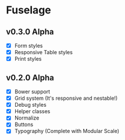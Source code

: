 # Fuselage

## v0.3.0 Alpha
- [x] Form styles
- [x] Responsive Table styles
- [x] Print styles

## v0.2.0 Alpha
- [x] Bower support
- [x] Grid system (It's responsive and nestable!)
- [x] Debug styles
- [x] Helper classes
- [x] Normalize
- [x] Buttons
- [x] Typography (Complete with Modular Scale)
